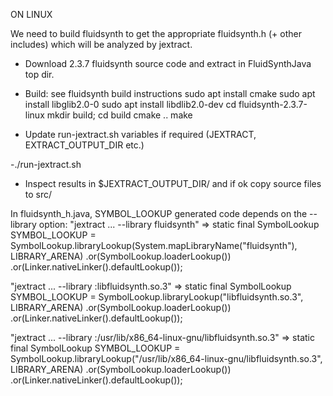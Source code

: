 ON LINUX

We need to build fluidsynth to get the appropriate fluidsynth.h (+ other includes) which will be analyzed by jextract.

- Download 2.3.7 fluidsynth source code and extract in FluidSynthJava top dir.

- Build: see fluidsynth build instructions
sudo apt install cmake
sudo apt install libglib2.0-0
sudo apt install libdlib2.0-dev
cd fluidsynth-2.3.7-linux
mkdir build; cd build
cmake ..
make

- Update run-jextract.sh variables if required (JEXTRACT, EXTRACT_OUTPUT_DIR etc.)

-./run-jextract.sh

- Inspect results in $JEXTRACT_OUTPUT_DIR/ and if ok copy source files to src/


In fluidsynth_h.java, SYMBOL_LOOKUP generated code depends on the --library option:
"jextract ... --library fluidsynth"  =>
static final SymbolLookup SYMBOL_LOOKUP = SymbolLookup.libraryLookup(System.mapLibraryName("fluidsynth"), LIBRARY_ARENA)
            .or(SymbolLookup.loaderLookup())
            .or(Linker.nativeLinker().defaultLookup());
            
"jextract ... --library :libfluidsynth.so.3"  =>
static final SymbolLookup SYMBOL_LOOKUP = SymbolLookup.libraryLookup("libfluidsynth.so.3", LIBRARY_ARENA)
            .or(SymbolLookup.loaderLookup())
            .or(Linker.nativeLinker().defaultLookup());
            
"jextract ... --library :/usr/lib/x86_64-linux-gnu/libfluidsynth.so.3"  =>
 static final SymbolLookup SYMBOL_LOOKUP = SymbolLookup.libraryLookup("/usr/lib/x86_64-linux-gnu/libfluidsynth.so.3", LIBRARY_ARENA)
            .or(SymbolLookup.loaderLookup())
            .or(Linker.nativeLinker().defaultLookup());

